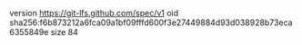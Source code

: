 version https://git-lfs.github.com/spec/v1
oid sha256:f6b873212a6fca09a1bf09fffd600f3e27449884d93d038928b73eca6355849e
size 84
